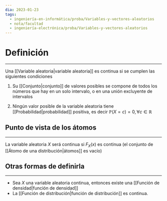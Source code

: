 ```yaml
---
dia: 2023-01-23
tags:
  - ingeniería-en-informática/proba/Variables-y-vectores-aleatorios
  - nota/facultad
  - ingeniería-electrónica/proba/Variables-y-vectores-aleatorios
---
```

# Definición
---
Una [[Variable aleatoria|variable aleatoria]] es continua si se cumplen las siguientes condiciones

1. Su [[Conjunto|conjunto]] de valores posibles se compone de todos los números que hay en un solo intervalo, o en una unión excluyente de intervalos

2. Ningún valor posible de la variable aleatoria tiene [[Probabilidad|probabilidad]] positiva, es decir $\mathbb{P}(X = c) = 0, \forall c \in \mathbb{R}$


## Punto de vista de los átomos
---
La variable aleatoria $X$ será continua si $F_X(x)$ es continua (el conjunto de [[Átomo de una distribución|átomos]] es vacío)


## Otras formas de definirla
---
* Sea $X$ una variable aleatoria continua, entonces existe una [[Función de densidad|función de densidad]]
* La [[Función de distribución|función de distribución]] es continua.